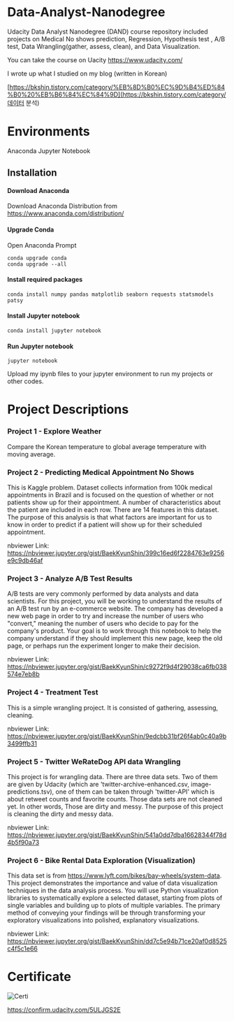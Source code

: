 # Data-Analyst-Nanodegree

Udacity Data Analyst Nanodegree (DAND) course repository included projects on Medical No shows prediction, Regression, Hypothesis test , A/B test, Data Wrangling(gather, assess, clean), and Data Visualization.

You can take the course on Uacity https://www.udacity.com/

I wrote up what I studied on my blog (written in Korean) 

[https://bkshin.tistory.com/category/%EB%8D%B0%EC%9D%B4%ED%84%B0%20%EB%B6%84%EC%84%9D](https://bkshin.tistory.com/category/데이터 분석)

# Environments

Anaconda Jupyter Notebook

## Installation

#### Download Anaconda

Download Anaconda Distribution from https://www.anaconda.com/distribution/

#### Upgrade Conda

Open Anaconda Prompt

```
conda upgrade conda
conda upgrade --all
```

#### Install required packages

```
conda install numpy pandas matplotlib seaborn requests statsmodels patsy
```

#### Install Jupyter notebook

```
conda install jupyter notebook
```

#### Run Jupyter notebook

```
jupyter notebook
```

Upload my ipynb files to your jupyter environment to run my projects or other codes.

# Project Descriptions

### Project 1 - Explore Weather

 Compare the Korean temperature to global average temperature with moving average.

### Project 2 - Predicting Medical Appointment No Shows

 This is Kaggle problem. Dataset collects information from 100k medical appointments in Brazil and is focused on the question of whether or not patients show up for their appointment. A number of characteristics about the patient are included in each row. There are 14 features in this dataset. The purpose of this analysis is that what factors are important for us to know in order to predict if a patient will show up for their scheduled appointment.

nbviewer Link: https://nbviewer.jupyter.org/gist/BaekKyunShin/399c16ed6f2284763e9256e9c9db46af

### Project 3 - Analyze A/B Test Results

 A/B tests are very commonly performed by data analysts and data scientists. For this project, you will be working to understand the results of an A/B test run by an e-commerce website. The company has developed a new web page in order to try and increase the number of users who "convert," meaning the number of users who decide to pay for the company's product. Your goal is to work through this notebook to help the company understand if they should implement this new page, keep the old page, or perhaps run the experiment longer to make their decision.

nbviewer Link:  https://nbviewer.jupyter.org/gist/BaekKyunShin/c9272f9d4f29038ca6fb038574e7eb8b

### Project 4 - Treatment Test

 This is a simple wrangling project. It is consisted of gathering, assessing, cleaning.

nbviewer Link: https://nbviewer.jupyter.org/gist/BaekKyunShin/9edcbb31bf26f4ab0c40a9b3499ffb31

### Project 5 - Twitter WeRateDog API data Wrangling

 This project is for wrangling data. There are three data sets. Two of them are given by Udacity (which are 'twitter-archive-enhanced.csv, image-predictions.tsv), one of them can be taken through 'twitter-API' which is about retweet counts and favorite counts. Those data sets are not cleaned yet. In other words, Those are dirty and messy. The purpose of this project is cleaning the dirty and messy data.

nbviewer Link: https://nbviewer.jupyter.org/gist/BaekKyunShin/541a0dd7dba16628344f78d4b5f90a73

### Project 6 - Bike Rental Data Exploration (Visualization)

 This data set is from <https://www.lyft.com/bikes/bay-wheels/system-data>. This project demonstrates the importance and value of data visualization techniques in the data analysis process. You will use Python visualization libraries to systematically explore a selected dataset, starting from plots of single variables and building up to plots of multiple variables. The primary method of conveying your findings will be through transforming your exploratory visualizations into polished, explanatory visualizations.

nbviewer Link: https://nbviewer.jupyter.org/gist/BaekKyunShin/dd7c5e94b71ce20af0d8525c4f5c1e66

# Certificate

![Certi](https://s3.ap-northeast-2.amazonaws.com/cdn.bkshin.com/tistory/DAND/DAND_certi.png)

https://confirm.udacity.com/5ULJGS2E